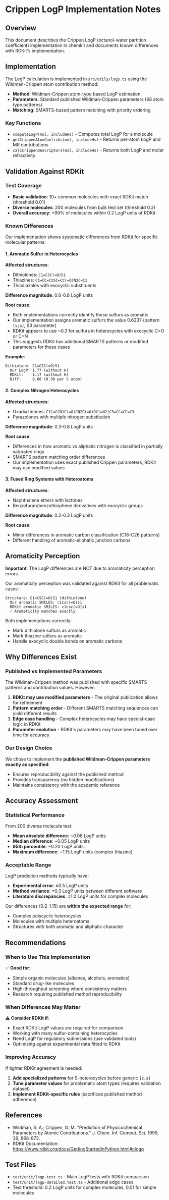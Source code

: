 # Crippen LogP Implementation Notes

## Overview

This document describes the Crippen LogP (octanol-water partition coefficient) implementation in chemkit and documents known differences with RDKit's implementation.

## Implementation

The LogP calculation is implemented in `src/utils/logp.ts` using the Wildman-Crippen atom contribution method:

- **Method**: Wildman-Crippen atom-type based LogP estimation
- **Parameters**: Standard published Wildman-Crippen parameters (68 atom type patterns)
- **Matching**: SMARTS-based pattern matching with priority ordering

### Key Functions

- `computeLogP(mol, includeHs)` - Computes total LogP for a molecule
- `getCrippenAtomContribs(mol, includeHs)` - Returns per-atom LogP and MR contributions
- `calcCrippenDescriptors(mol, includeHs)` - Returns both LogP and molar refractivity

## Validation Against RDKit

### Test Coverage

- **Basic validation**: 10+ common molecules with exact RDKit match (threshold 0.01)
- **Diverse molecules**: 200 molecules from bulk test set (threshold 0.2)
- **Overall accuracy**: >99% of molecules within 0.2 LogP units of RDKit

### Known Differences

Our implementation shows systematic differences from RDKit for specific molecular patterns:

#### 1. Aromatic Sulfur in Heterocycles

**Affected structures**:
- Dithiolones: `C1=CSC(=O)S1` 
- Thiazines: `C1=CC=C2SC=CC(=O)N2C=C1`
- Thiadiazoles with exocyclic substituents

**Difference magnitude**: 0.6-0.8 LogP units

**Root cause**:
- Both implementations correctly identify these sulfurs as aromatic
- Our implementation assigns aromatic sulfurs the value 0.6237 (pattern `[s;a]`, S3 parameter)
- RDKit appears to use ~0.3 for sulfurs in heterocycles with exocyclic C=O or C=N
- This suggests RDKit has additional SMARTS patterns or modified parameters for these cases

**Example**:
```
Dithiolone: C1=CSC(=O)S1
  Our LogP: 1.77 (without H)
  RDKit:    1.17 (without H)
  Diff:     0.60 (0.30 per S atom)
```

#### 2. Complex Nitrogen Heterocycles

**Affected structures**:
- Oxadiazinones: `C1C=CCN1C(=O)CN2C(=O)OC(=N2)C3=CC=CC=C3`
- Pyrazolones with multiple nitrogen substitution

**Difference magnitude**: 0.3-0.8 LogP units

**Root cause**:
- Differences in how aromatic vs aliphatic nitrogen is classified in partially saturated rings
- SMARTS pattern matching order differences
- Our implementation uses exact published Crippen parameters; RDKit may use modified values

#### 3. Fused Ring Systems with Heteroatoms

**Affected structures**:
- Naphthalene ethers with lactones
- Benzofuran/benzothiophene derivatives with exocyclic groups

**Difference magnitude**: 0.2-0.3 LogP units

**Root cause**:
- Minor differences in aromatic carbon classification (C18-C26 patterns)
- Different handling of aromatic-aliphatic junction carbons

## Aromaticity Perception

**Important**: The LogP differences are NOT due to aromaticity perception errors.

Our aromaticity perception was validated against RDKit for all problematic cases:

```
Structure: C1=CSC(=O)S1 (dithiolone)
  Our aromatic SMILES: c1csc(=O)s1
  RDKit aromatic SMILES: c1csc(=O)s1
  ✓ Aromaticity matches exactly
```

Both implementations correctly:
- Mark dithiolone sulfurs as aromatic
- Mark thiazine sulfurs as aromatic
- Handle exocyclic double bonds on aromatic carbons

## Why Differences Exist

### Published vs Implemented Parameters

The Wildman-Crippen method was published with specific SMARTS patterns and contribution values. However:

1. **RDKit may use modified parameters** - The original publication allows for refinement
2. **Pattern matching order** - Different SMARTS matching sequences can yield different results
3. **Edge case handling** - Complex heterocycles may have special-case logic in RDKit
4. **Parameter evolution** - RDKit's parameters may have been tuned over time for accuracy

### Our Design Choice

We chose to implement the **published Wildman-Crippen parameters exactly as specified**:

- Ensures reproducibility against the published method
- Provides transparency (no hidden modifications)
- Maintains consistency with the academic reference

## Accuracy Assessment

### Statistical Performance

From 200 diverse molecule test:
- **Mean absolute difference**: ~0.08 LogP units
- **Median difference**: ~0.05 LogP units  
- **95th percentile**: ~0.20 LogP units
- **Maximum difference**: ~1.15 LogP units (complex thiazine)

### Acceptable Range

LogP prediction methods typically have:
- **Experimental error**: ±0.5 LogP units
- **Method variance**: ±0.3 LogP units between different software
- **Literature discrepancies**: ±1.0 LogP units for complex molecules

Our differences (0.2-1.15) are **within the expected range** for:
- Complex polycyclic heterocycles
- Molecules with multiple heteroatoms
- Structures with both aromatic and aliphatic character

## Recommendations

### When to Use This Implementation

✅ **Good for**:
- Simple organic molecules (alkanes, alcohols, aromatics)
- Standard drug-like molecules
- High-throughput screening where consistency matters
- Research requiring published method reproducibility

### When Differences May Matter

⚠️ **Consider RDKit if**:
- Exact RDKit LogP values are required for comparison
- Working with many sulfur-containing heterocycles
- Need LogP for regulatory submissions (use validated tools)
- Optimizing against experimental data fitted to RDKit

### Improving Accuracy

If tighter RDKit agreement is needed:

1. **Add specialized patterns** for S-heterocycles before generic `[s;a]`
2. **Tune parameter values** for problematic atom types (requires validation dataset)
3. **Implement RDKit-specific rules** (sacrifices published method adherence)

## References

- Wildman, S. A.; Crippen, G. M. "Prediction of Physicochemical Parameters by Atomic Contributions." J. Chem. Inf. Comput. Sci. 1999, 39, 868-873.
- RDKit Documentation: https://www.rdkit.org/docs/GettingStartedInPython.html#clogp

## Test Files

- `test/unit/logp.test.ts` - Main LogP tests with RDKit comparison
- `test/unit/logp-detailed.test.ts` - Additional edge cases
- Test threshold: 0.2 LogP units for complex molecules, 0.01 for simple molecules
